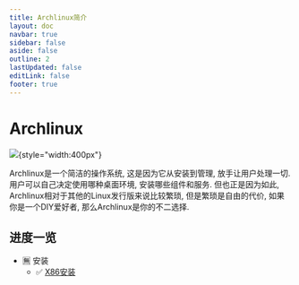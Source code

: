 ```yaml
---
title: Archlinux简介
layout: doc
navbar: true
sidebar: false
aside: false
outline: 2
lastUpdated: false
editLink: false
footer: true
---
```


# Archlinux

![](/assets/os/linux/archlinux/ceef0324b64f7cd32601bf52b99458d5.svg){style="width:400px"}

Archlinux是一个简洁的操作系统, 这是因为它从安装到管理, 放手让用户处理一切. 用户可以自己决定使用哪种桌面环境, 安装哪些组件和服务. 但也正是因为如此, Archlinux相对于其他的Linux发行版来说比较繁琐, 但是繁琐是自由的代价, 如果你是一个DIY爱好者, 那么Archlinux是你的不二选择.

## 进度一览

- 🈚️ 安装
    - ✅ [X86安装](/os/linux/archlinux/x86-install)
